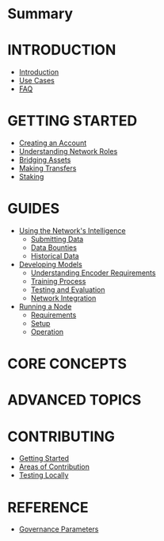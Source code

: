 # Summary


# INTRODUCTION
- [Introduction](./introduction/README.md)
- [Use Cases]()
- [FAQ]()

# GETTING STARTED
- [Creating an Account]()
- [Understanding Network Roles]()
- [Bridging Assets]()
- [Making Transfers]()
- [Staking]()

# GUIDES

- [Using the Network's Intelligence]()
    - [Submitting Data]()
    - [Data Bounties]()
    - [Historical Data]()
- [Developing Models]()
    - [Understanding Encoder Requirements]()
    - [Training Process]()
    - [Testing and Evaluation]()
    - [Network Integration]()
- [Running a Node]()
    - [Requirements]()
    - [Setup]()
    - [Operation]()

# CORE CONCEPTS



# ADVANCED TOPICS



# CONTRIBUTING
- [Getting Started]()
- [Areas of Contribution]()
- [Testing Locally]()


# REFERENCE
- [Governance Parameters](./reference/parameters.md)